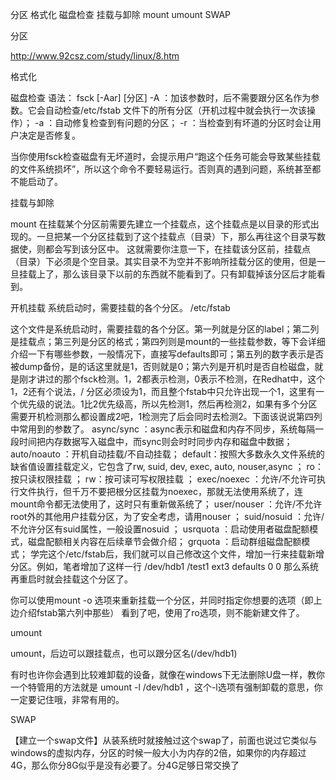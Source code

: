 
分区
格式化
磁盘检查
挂载与卸除
mount
umount
SWAP

分区

http://www.92csz.com/study/linux/8.htm

格式化


磁盘检查
语法： fsck [-Aar] [分区]
-A ：加该参数时，后不需要跟分区名作为参数。它会自动检查/etc/fstab 文件下的所有分区（开机过程中就会执行一次该操作）；
-a ：自动修复检查到有问题的分区；
-r ：当检查到有坏道的分区时会让用户决定是否修复。


当你使用fsck检查磁盘有无坏道时，会提示用户“跑这个任务可能会导致某些挂载的文件系统损坏”，所以这个命令不要轻易运行。否则真的遇到问题，系统甚至都不能启动了。


挂载与卸除

mount 
在挂载某个分区前需要先建立一个挂载点，这个挂载点是以目录的形式出现的。一旦把某一个分区挂载到了这个挂载点（目录）下，那么再往这个目录写数据使，则都会写到该分区中。
这就需要你注意一下，在挂载该分区前，挂载点（目录）下必须是个空目录。其实目录不为空并不影响所挂载分区的使用，但是一旦挂载上了，那么该目录下以前的东西就不能看到了。只有卸载掉该分区后才能看到。


开机挂载
系统启动时，需要挂载的各个分区。
/etc/fstab


这个文件是系统启动时，需要挂载的各个分区。第一列就是分区的label；第二列是挂载点；第三列是分区的格式；第四列则是mount的一些挂载参数，等下会详细介绍一下有哪些参数，一般情况下，直接写defaults即可；第五列的数字表示是否被dump备份，是的话这里就是1，否则就是0；第六列是开机时是否自检磁盘，就是刚才讲过的那个fsck检测。1，2都表示检测，0表示不检测，在Redhat中，这个1，2还有个说法，/ 分区必须设为1，而且整个fstab中只允许出现一个1，这里有一个优先级的说法。1比2优先级高，所以先检测1，然后再检测2，如果有多个分区需要开机检测那么都设置成2吧，1检测完了后会同时去检测2。下面该说说第四列中常用到的参数了。
async/sync ：async表示和磁盘和内存不同步，系统每隔一段时间把内存数据写入磁盘中，而sync则会时时同步内存和磁盘中数据；
auto/noauto ：开机自动挂载/不自动挂载；
default：按照大多数永久文件系统的缺省值设置挂载定义，它包含了rw, suid, dev, exec, auto, nouser,async ；
ro：按只读权限挂载 ；
rw：按可读可写权限挂载 ；
exec/noexec ：允许/不允许可执行文件执行，但千万不要把根分区挂载为noexec，那就无法使用系统了，连mount命令都无法使用了，这时只有重新做系统了；
user/nouser ：允许/不允许root外的其他用户挂载分区，为了安全考虑，请用nouser ；
suid/nosuid ：允许/不允许分区有suid属性，一般设置nosuid ；
usrquota ：启动使用者磁盘配额模式，磁盘配额相关内容在后续章节会做介绍；
grquota ：启动群组磁盘配额模式；
学完这个/etc/fstab后，我们就可以自己修改这个文件，增加一行来挂载新增分区。例如，笔者增加了这样一行
/dev/hdb1 /test1 ext3 defaults 0 0
那么系统再重启时就会挂载这个分区了。


你可以使用mount -o 选项来重新挂载一个分区，并同时指定你想要的选项（即上边介绍fstab第六列中那些）
看到了吧，使用了ro选项，则不能新建文件了。




umount 

umount，后边可以跟挂载点，也可以跟分区名(/dev/hdb1)

有时也许你会遇到比较难卸载的设备，就像在windows下无法删除U盘一样，教你一个特管用的方法就是 umount -l /dev/hdb1 ，这个-l选项有强制卸载的意思，你一定要记住哦，非常有用的。



SWAP

【建立一个swap文件】从装系统时就接触过这个swap了，前面也说过它类似与windows的虚拟内存，分区的时候一般大小为内存的2倍，如果你的内存超过4G，那么你分8G似乎是没有必要了。分4G足够日常交换了